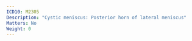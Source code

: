 ```yaml
---
ICD10: M2305
Description: "Cystic meniscus: Posterior horn of lateral meniscus"
Matters: No
Weight: 0
---
```

